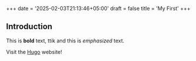 +++
date = '2025-02-03T21:13:46+05:00'
draft = false
title = 'My First'
+++

## Introduction

This is **bold** text, ttik and this is *emphasized* text.

Visit the [Hugo](https://gohugo.io) website!
